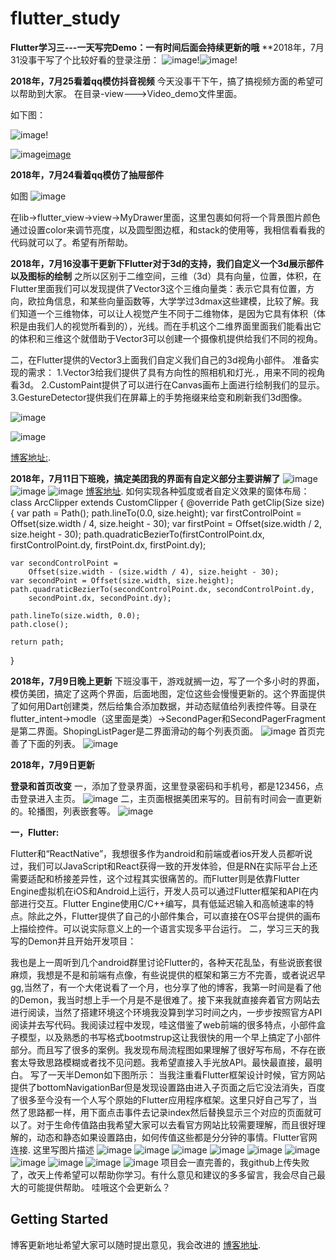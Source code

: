 # flutter_study
**Flutter学习三---一天写完Demo：一有时间后面会持续更新的哦**
**2018年，7月31没事干写了个比较好看的登录注册：
![image](https://github.com/luhenchang/flutter_study/blob/master/images/av1.png?raw=true)!![image](https://github.com/luhenchang/flutter_study/blob/master/images/av2.png?raw=true)!


**2018年，7月25看着qq模仿抖音视频**
今天没事干下午，搞了搞视频方面的希望可以帮助到大家。
在目录-view--->Video_demo文件里面。

如下图：

![image](https://github.com/luhenchang/flutter_study/blob/master/images/douying3.gif?raw=true)!

![image](https://github.com/luhenchang/flutter_study/blob/master/images/douying2.png?raw=true)[image](https://github.com/luhenchang/flutter_study/blob/master/images/douying1.png?raw=true)

**2018年，7月24看着qq模仿了抽屉部件**

如图
![image](https://github.com/luhenchang/flutter_study/blob/master/images/%5D_2NQ%7D11H2ULR22S52LN0@R.png?raw=true)

在lib->flutter_view->view->MyDrawer里面，这里包裹如何将一个背景图片颜色通过设置color来调节亮度，以及圆型图边框，和stack的使用等，我相信看看我的代码就可以了。希望有所帮助。

**2018年，7月16没事干更新下Flutter对于3d的支持，我们自定义一个3d展示部件以及图标的绘制**
之所以区别于二维空间，三维（3d）具有向量，位置，体积，在Flutter里面我们可以发现提供了Vector3这个三维向量类：表示它具有位置，方向，欧拉角信息，和某些向量函数等，大学学过3dmax这些建模，比较了解。我们知道一个三维物体，可以让人视觉产生不同于二维物体，是因为它具有体积（体积是由我们人的视觉所看到的），光线。而在手机这个二维界面里面我们能看出它的体积和三维这个就借助于Vector3可以创建一个摄像机提供给我们不同的视角。

二，在Flutter提供的Vector3上面我们自定义我们自己的3d视角小部件。 
准备实现的需求： 
1.Vector3给我们提供了具有方向性的照相机和灯光.，用来不同的视角看3d。 
2.CustomPaint提供了可以进行在Canvas画布上面进行绘制我们的显示。 
3.GestureDetector提供我们在屏幕上的手势拖缀来给变和刷新我们3d图像。

![image](https://github.com/luhenchang/flutter_study/blob/master/images/3D.png?raw=true)

![image](https://github.com/luhenchang/flutter_study/blob/master/images/flutter_chart.gif?raw=true)

[博客地址:](https://blog.csdn.net/m0_37667770/article/details/81042916).

**2018年，7月11日下班晚，搞定美团我的界面有自定义部分主要讲解了**
![image](https://github.com/luhenchang/flutter_study/blob/master/images/bbb.jpg?raw=true)
![image](https://github.com/luhenchang/flutter_study/blob/master/images/bba.jpg?raw=true)
![image](https://github.com/luhenchang/flutter_study/blob/master/images/bbc.jpg?raw=true)
[博客地址](https://blog.csdn.net/m0_37667770/article/details/80993571).
如何实现各种弧度或者自定义效果的窗体布局：
class ArcClipper extends CustomClipper<Path> {
  @override
  Path getClip(Size size) {
    var path = Path();
    path.lineTo(0.0, size.height);
    var firstControlPoint = Offset(size.width / 4, size.height - 30);
    var firstPoint = Offset(size.width / 2, size.height - 30);
    path.quadraticBezierTo(firstControlPoint.dx, firstControlPoint.dy,
        firstPoint.dx, firstPoint.dy);

    var secondControlPoint =
        Offset(size.width - (size.width / 4), size.height - 30);
    var secondPoint = Offset(size.width, size.height);
    path.quadraticBezierTo(secondControlPoint.dx, secondControlPoint.dy,
        secondPoint.dx, secondPoint.dy);

    path.lineTo(size.width, 0.0);
    path.close();

    return path;
  }

**2018年，7月9日晚上更新**
下班没事干，游戏就搁一边，写了一个多小时的界面，模仿美团，搞定了这两个界面，后面地图，定位这些会慢慢更新的。这个界面提供了如何用Dart创建类，然后给集合添加数据，并动态赋值给列表控件等。目录在flutter_intent->modle（这里面是类）->SecondPager和SecondPagerFragment是第二界面。ShopingListPager是二界面滑动的每个列表页面。
![image](https://github.com/luhenchang/flutter_study/blob/master/images/2323.png?raw=true)
首页完善了下面的列表。
![image](https://github.com/luhenchang/flutter_study/blob/master/images/2121.png?raw=true)






**2018年，7月9日更新**

**登录和首页改变**
一，添加了登录界面，这里登录密码和手机号，都是123456，点击登录进入主页。
![image](https://github.com/luhenchang/flutter_study/blob/master/images/genxin2.png?raw=true)
二，主页面根据美团来写的。目前有时间会一直更新的。轮播图，列表嵌套等。
![image](https://github.com/luhenchang/flutter_study/blob/master/images/genxin1.png?raw=true)


**一，Flutter:**

Flutter和“ReactNative”，我想很多作为android和前端或者ios开发人员都听说过，我们可以JavaScript和React获得一致的开发体验，但是RN在实际平台上还需要适配和桥接差异性，这个过程其实很痛苦的。而Flutter则是依靠Flutter Engine虚拟机在iOS和Android上运行，开发人员可以通过Flutter框架和API在内部进行交互。Flutter Engine使用C/C++编写，具有低延迟输入和高帧速率的特点。除此之外，Flutter提供了自己的小部件集合，可以直接在OS平台提供的画布上描绘控件。可以说实际意义上的一个语言实现多平台运行。
二，学习三天的我写的Demon并且开始开发项目：

我也是上一周听到几个android群里讨论Flutter的，各种天花乱坠，有些说嵌套很麻烦，我想是不是和前端有点像，有些说提供的框架和第三方不完善，或者说迟早gg,当然了，有一个大佬说看了一个月，也分享了他的博客，我第一时间是看了他的Demon，我当时想上手一个月是不是很难了。接下来我就直接奔着官方网站去进行阅读，当然了搭建环境这个环境我没算到学习时间之内，一步步按照官方API阅读并去写代码。我阅读过程中发现，哇这借鉴了web前端的很多特点，小部件盒子模型，以及熟悉的书写格式bootmstrup这让我很快的用一个早上搞定了小部件部分。而且写了很多的案例。我发现布局流程图如果理解了很好写布局，不存在嵌套太导致思路模糊或者找不见问题。我希望直接入手光放API。最快最直接，最明白。 
写了一天半Demon如下图所示： 
当我注重看Flutter框架设计时候，官方网站提供了bottomNavigationBar但是发现设置路由进入子页面之后它没法消失，百度了很多至今没有一个人写个原始的Flutter应用程序框架。这里只好自己写了，当然了思路都一样，用下面点击事件去记录index然后替换显示三个对应的页面就可以了。对于生命传值路由我希望大家可以去看官方网站比较需要理解，而且很好理解的，动态和静态如果设置路由，如何传值这些都是分分钟的事情。Flutter官网连接.
这里写图片描述
![image](https://github.com/luhenchang/flutter_study/blob/master/images/Flutter_1234556.gif?raw=true)
![image](https://github.com/luhenchang/flutter_study/blob/master/images/1.png?raw=true)
![image](https://github.com/luhenchang/flutter_study/blob/master/images/3.png?raw=true)
![image](https://github.com/luhenchang/flutter_study/blob/master/images/4.png?raw=true)
![image](https://github.com/luhenchang/flutter_study/blob/master/images/5.png?raw=true)
![image](https://github.com/luhenchang/flutter_study/blob/master/images/6.png?raw=true)
![image](https://github.com/luhenchang/flutter_study/blob/master/images/7.png?raw=true)
![image](https://github.com/luhenchang/flutter_study/blob/master/images/8.png?raw=true)
![image](https://github.com/luhenchang/flutter_study/blob/master/images/9.png?raw=true)
![image](https://github.com/luhenchang/flutter_study/blob/master/images/10.png?raw=true)
项目会一直完善的，我github上传失败了，改天上传希望可以帮助你学习。有什么意见和建议的多多留言，我会尽自己最大的可能提供帮助。
哇哦这个会更新么？
## Getting Started

博客更新地址希望大家可以随时提出意见，我会改进的
[博客地址](https://blog.csdn.net/m0_37667770/article/details/80903890).
